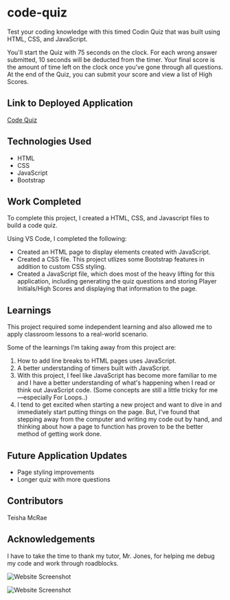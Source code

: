 # code-quiz
Test your coding knowledge with this timed Codin Quiz that was built using HTML, CSS, and JavaScript.

You'll start the Quiz with 75 seconds on the clock. For each wrong answer submitted, 10 seconds will be deducted from the timer. Your final score is the amount of time left on the clock once you've gone through all questions. At the end of the Quiz, you can submit your score and view a list of High Scores.

## Link to Deployed Application
[Code Quiz](https://mcraeteisha.github.io/code-quiz/)

## Technologies Used
* HTML
* CSS
* JavaScript
* Bootstrap
 
## Work Completed

To complete this project, I created a HTML, CSS, and Javascript files to build a code quiz.

Using VS Code, I completed the following:

* Created an HTML page to display elements created with JavaScript.
* Created a CSS file. This project utlizes some Bootstrap features in addition to custom CSS styling.
* Created a JavaScript file, which does most of the heavy lifting for this application, including generating the quiz questions and storing Player Initials/High Scores and displaying that information to the page.
 
## Learnings
 
This project required some independent learning and also allowed me to apply classroom lessons to a real-world scenario.

Some of the learnings I’m taking away from this project are:
1. How to add line breaks to HTML pages uses JavaScript.
2. A better understanding of timers built with JavaScript.
3. With this project, I feel like JavaScript has become more familiar to me and I have a better understanding of what's happening when I read or think out JavaScript code. (Some concepts are still a little tricky for me—especially For Loops..)
4. I tend to get excited when starting a new project and want to dive in and immediately start putting things on the page. But, I've found that stepping away from the computer and writing my code out by hand, and thinking about how a page to function has proven to be the better method of getting work done. 

## Future Application Updates

* Page styling improvements
* Longer quiz with more questions

 
## Contributors
Teisha McRae

## Acknowledgements
I have to take the time to thank my tutor, Mr. Jones, for helping me debug my code and work through roadblocks.

![Website Screenshot](https://user-images.githubusercontent.com/73713665/109907134-ba13b580-7c6f-11eb-81fb-d648d8fa152c.png)

![Website Screenshot](https://user-images.githubusercontent.com/73713665/109907186-d1eb3980-7c6f-11eb-8090-5eb895864a6d.png)
